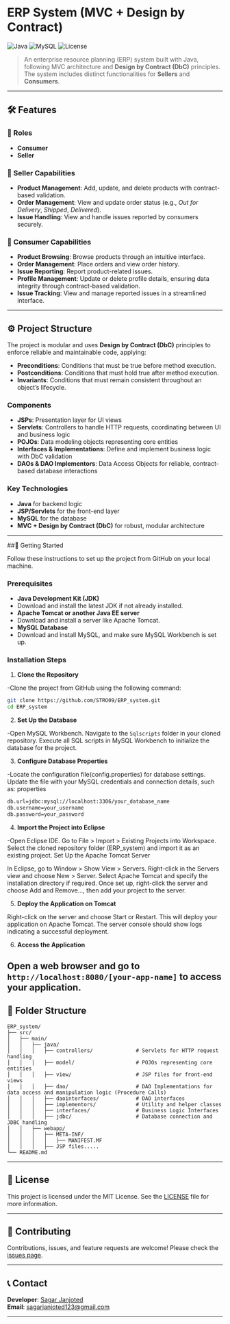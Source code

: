 
# ERP System (MVC + Design by Contract)

![Java](https://img.shields.io/badge/Java-ED8B00?style=for-the-badge&logo=java&logoColor=white)
![MySQL](https://img.shields.io/badge/MySQL-4479A1?style=for-the-badge&logo=mysql&logoColor=white)
![License](https://img.shields.io/badge/license-MIT-green?style=for-the-badge)

> An enterprise resource planning (ERP) system built with Java, following MVC architecture and **Design by Contract (DbC)** principles. The system includes distinct functionalities for **Sellers** and **Consumers**.

---

## 🛠 Features

### 👤 Roles

- **Consumer**
- **Seller**

### 🔹 Seller Capabilities
- **Product Management**: Add, update, and delete products with contract-based validation.
- **Order Management**: View and update order status (e.g., *Out for Delivery*, *Shipped*, *Delivered*).
- **Issue Handling**: View and handle issues reported by consumers securely.

### 🔹 Consumer Capabilities
- **Product Browsing**: Browse products through an intuitive interface.
- **Order Management**: Place orders and view order history.
- **Issue Reporting**: Report product-related issues.
- **Profile Management**: Update or delete profile details, ensuring data integrity through contract-based validation.
- **Issue Tracking**: View and manage reported issues in a streamlined interface.

---

## ⚙️ Project Structure

The project is modular and uses **Design by Contract (DbC)** principles to enforce reliable and maintainable code, applying:

- **Preconditions**: Conditions that must be true before method execution.
- **Postconditions**: Conditions that must hold true after method execution.
- **Invariants**: Conditions that must remain consistent throughout an object’s lifecycle.

### Components

- **JSPs**: Presentation layer for UI views
- **Servlets**: Controllers to handle HTTP requests, coordinating between UI and business logic
- **POJOs**: Data modeling objects representing core entities
- **Interfaces & Implementations**: Define and implement business logic with DbC validation
- **DAOs & DAO Implementors**: Data Access Objects for reliable, contract-based database interactions

### Key Technologies
- **Java** for backend logic
- **JSP/Servlets** for the front-end layer
- **MySQL** for the database
- **MVC + Design by Contract (DbC)** for robust, modular architecture

---

##🚀 Getting Started


Follow these instructions to set up the project from GitHub on your local machine.

### Prerequisites
- **Java Development Kit (JDK)**
 - Download and install the latest JDK if not already installed.
- **Apache Tomcat or another Java EE server**
 - Download and install a server like Apache Tomcat.
- **MySQL Database**
 - Download and install MySQL, and make sure MySQL Workbench is set up.


### Installation Steps
1. **Clone the Repository**

-Clone the project from GitHub using the following command:
```bash
git clone https://github.com/STRO09/ERP_system.git
cd ERP_system
```

2. **Set Up the Database**

-Open MySQL Workbench.
Navigate to the `Sqlscripts` folder in your cloned repository.
Execute all SQL scripts in MySQL Workbench to initialize the database for the project.

3. **Configure Database Properties**

-Locate the configuration file(config.properties) for database settings.
Update the file with your MySQL credentials and connection details, such as:
properties
```bash
db.url=jdbc:mysql://localhost:3306/your_database_name
db.username=your_username
db.password=your_password
```

4. **Import the Project into Eclipse**

-Open Eclipse IDE.
Go to File > Import > Existing Projects into Workspace.
Select the cloned repository folder (ERP_system) and import it as an existing project.
Set Up the Apache Tomcat Server

In Eclipse, go to Window > Show View > Servers.
Right-click in the Servers view and choose New > Server.
Select Apache Tomcat and specify the installation directory if required.
Once set up, right-click the server and choose Add and Remove..., then add your project to the server.

5. **Deploy the Application on Tomcat**

Right-click on the server and choose Start or Restart.
This will deploy your application on Apache Tomcat. The server console should show logs indicating a successful deployment.

6. **Access the Application**

Open a web browser and go to `http://localhost:8080/[your-app-name]` to access your application.
---

## 📂 Folder Structure

```plaintext
ERP_system/
├── src/
│   ├── main/
│   │   ├── java/
│   │   │   ├── controllers/              # Servlets for HTTP request handling
│   │   │   ├── model/                    # POJOs representing core entities
│   │   │   ├── view/                     # JSP files for front-end views
│   │   │   ├── dao/                      # DAO Implementations for data access and manipulation logic (Procedure Calls)
│   │   │   ├── daointerfaces/            # DAO interfaces 
│   │   │   ├── implementors/             # Utility and helper classes
│   │   │   ├── interfaces/               # Business Logic Interfaces
│   │   │   ├── jdbc/                     # Database connection and JDBC handling
│   │   ├── webapp/
│   │   │   ├── META-INF/
│   │   │   │   ├── MANIFEST.MF
│   │   │   ├── JSP files.....
└── README.md
```

---

## 📜 License
This project is licensed under the MIT License. See the [LICENSE](LICENSE) file for more information.

---

## 🤝 Contributing
Contributions, issues, and feature requests are welcome! Please check the [issues page](https://github.com/STRO09/ERP_system/issues).

---

## 📞 Contact
**Developer**: [Sagar Janjoted](https://github.com/STRO09)  
**Email**: [sagarjanjoted123@gmail.com](https://mail.google.com/mail/?view=cm&fs=1&to=sagarjanjoted123@gmail.com)

--- 
